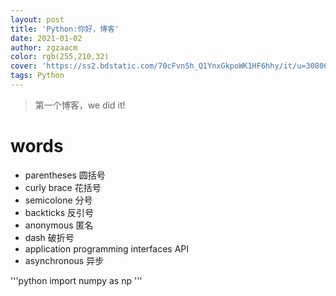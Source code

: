 ```yaml
---
layout: post
title: 'Python:你好，博客'
date: 2021-01-02
author: zgzaacm
color: rgb(255,210,32)
cover: 'https://ss2.bdstatic.com/70cFvnSh_Q1YnxGkpoWK1HF6hhy/it/u=3080697476,1658576794&fm=26&gp=0.jpg'
tags: Python
---
```

> 第一个博客，we did it!

# words #

* parentheses 圆括号
* curly brace 花括号
* semicolone 分号
* backticks 反引号
* anonymous 匿名
* dash 破折号
* application programming interfaces API
* asynchronous 异步

'''python
import numpy as np
'''
